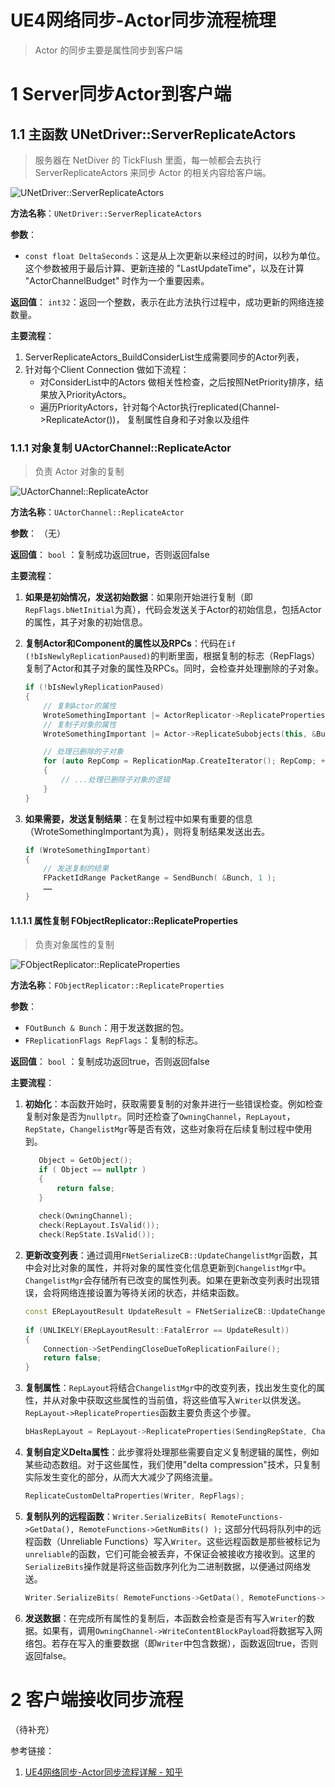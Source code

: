# UE4网络同步-Actor同步流程梳理

> Actor 的同步主要是属性同步到客户端

# 1 Server同步Actor到客户端

## 1.1 主函数 UNetDriver::ServerReplicateActors

> 服务器在 NetDiver 的 TickFlush 里面，每一帧都会去执行 ServerReplicateActors 来同步 Actor 的相关内容给客户端。

![UNetDriver::ServerReplicateActors](https://note.youdao.com/yws/res/156416/WEBRESOURCE9dadc1ea615cc121b9e6c526ba2cfa01)

**方法名称**：`UNetDriver::ServerReplicateActors`

**参数**：
- `const float DeltaSeconds`：这是从上次更新以来经过的时间，以秒为单位。这个参数被用于最后计算、更新连接的 "LastUpdateTime"，以及在计算 "ActorChannelBudget" 时作为一个重要因素。

**返回值**：
`int32`：返回一个整数，表示在此方法执行过程中，成功更新的网络连接数量。

**主要流程**：

1.  ServerReplicateActors\_BuildConsiderList生成需要同步的Actor列表，
2.  针对每个Client Connection 做如下流程：
    *   对ConsiderList中的Actors 做相关性检查，之后按照NetPriority排序，结果放入PriorityActors。
    *   遍历PriorityActors，针对每个Actor执行replicated(Channel->ReplicateActor())， 复制属性自身和子对象以及组件

### 1.1.1 对象复制 UActorChannel::ReplicateActor

> 负责 Actor 对象的复制

![UActorChannel::ReplicateActor](https://note.youdao.com/yws/res/156431/WEBRESOURCE15f37c5a843773c739a3dbc8abe4f598)

**方法名称**：`UActorChannel::ReplicateActor`

**参数**：
（无）

**返回值**：
`bool` ：复制成功返回true，否则返回false


**主要流程**：

1.  **如果是初始情况，发送初始数据**：如果刚开始进行复制（即`RepFlags.bNetInitial`为真），代码会发送关于Actor的初始信息，包括Actor的属性，其子对象的初始信息。

2.  **复制Actor和Component的属性以及RPCs**：代码在`if (!bIsNewlyReplicationPaused)`的判断里面，根据复制的标志（RepFlags）复制了Actor和其子对象的属性及RPCs。同时，会检查并处理删除的子对象。

    ```cpp
    if (!bIsNewlyReplicationPaused)
    {
        // 复制Actor的属性
        WroteSomethingImportant |= ActorReplicator->ReplicateProperties(Bunch, RepFlags);
        // 复制子对象的属性
        WroteSomethingImportant |= Actor->ReplicateSubobjects(this, &Bunch, &RepFlags);

        // 处理已删除的子对象
        for (auto RepComp = ReplicationMap.CreateIterator(); RepComp; ++RepComp)
        {
            // ...处理已删除子对象的逻辑
        }
    }
    ```

3.  **如果需要，发送复制结果**：在复制过程中如果有重要的信息（WroteSomethingImportant为真），则将复制结果发送出去。

    ```cpp
    if (WroteSomethingImportant)
    {
        // 发送复制的结果
        FPacketIdRange PacketRange = SendBunch( &Bunch, 1 );
        ……
    }
    ```

#### 1.1.1.1 属性复制 FObjectReplicator::ReplicateProperties

> 负责对象属性的复制

![FObjectReplicator::ReplicateProperties](https://note.youdao.com/yws/res/156452/WEBRESOURCEbf820045e3e3b237b456889c21061b09)

**方法名称**：`FObjectReplicator::ReplicateProperties`

**参数**：
- `FOutBunch & Bunch`：用于发送数据的包。
- `FReplicationFlags RepFlags`：复制的标志。

**返回值**：
`bool` ：复制成功返回true，否则返回false

**主要流程**：

1.  **初始化**：本函数开始时，获取需要复制的对象并进行一些错误检查。例如检查复制对象是否为`nullptr`。同时还检查了`OwningChannel`，`RepLayout`，`RepState`，`ChangelistMgr`等是否有效，这些对象将在后续复制过程中使用到。
    ```cpp
       Object = GetObject();
       if ( Object == nullptr )
       {
           return false;
       }
       
       check(OwningChannel);
       check(RepLayout.IsValid());
       check(RepState.IsValid());
    ```

2.  **更新改变列表**：通过调用`FNetSerializeCB::UpdateChangelistMgr`函数，其中会对比对象的属性，并将对象的属性变化信息更新到`ChangelistMgr`中。`ChangelistMgr`会存储所有已改变的属性列表。如果在更新改变列表时出现错误，会将网络连接设置为等待关闭的状态，并结束函数。

    ```cpp
    const ERepLayoutResult UpdateResult = FNetSerializeCB::UpdateChangelistMgr(*RepLayout, SendingRepState, *ChangelistMgr, Object, Connection->Driver->ReplicationFrame, RepFlags, OwningChannel->bForceCompareProperties || bUseCheckpointRepState);
     
    if (UNLIKELY(ERepLayoutResult::FatalError == UpdateResult))
    {
        Connection->SetPendingCloseDueToReplicationFailure();
        return false;
    }
    ```

3.  **复制属性**：`RepLayout`将结合`ChangelistMgr`中的改变列表，找出发生变化的属性，并从对象中获取这些属性的当前值，将这些值写入`Writer`以供发送。`RepLayout->ReplicateProperties`函数主要负责这个步骤。

    ```cpp
    bHasRepLayout = RepLayout->ReplicateProperties(SendingRepState, ChangelistMgr->GetRepChangelistState(), (uint8*)Object, ObjectClass, OwningChannel, Writer, RepFlags);
    ```

4. **复制自定义Delta属性**：此步骤将处理那些需要自定义复制逻辑的属性，例如某些动态数组。对于这些属性，我们使用"delta compression"技术，只复制实际发生变化的部分，从而大大减少了网络流量。

   ```cpp
   ReplicateCustomDeltaProperties(Writer, RepFlags);
   ```

5. **复制队列的远程函数**：`Writer.SerializeBits( RemoteFunctions->GetData(), RemoteFunctions->GetNumBits() );` 这部分代码将队列中的远程函数（Unreliable Functions）写入`Writer`。这些远程函数是那些被标记为`unreliable`的函数，它们可能会被丢弃，不保证会被接收方接收到。这里的`SerializeBits`操作就是将这些函数序列化为二进制数据，以便通过网络发送。

   ```cpp
   Writer.SerializeBits( RemoteFunctions->GetData(), RemoteFunctions->GetNumBits() );
   ```

6.  **发送数据**：在完成所有属性的复制后，本函数会检查是否有写入`Writer`的数据。如果有，调用`OwningChannel->WriteContentBlockPayload`将数据写入网络包。若存在写入的重要数据（即`Writer`中包含数据），函数返回true，否则返回false。


# 2 客户端接收同步流程
（待补充）


参考链接：
1. [UE4网络同步-Actor同步流程详解 - 知乎](https://zhuanlan.zhihu.com/p/533713823)
